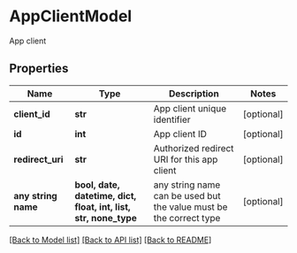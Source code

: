 # AppClientModel

App client

## Properties
Name | Type | Description | Notes
------------ | ------------- | ------------- | -------------
**client_id** | **str** | App client unique identifier | [optional] 
**id** | **int** | App client ID | [optional] 
**redirect_uri** | **str** | Authorized redirect URI for this app client | [optional] 
**any string name** | **bool, date, datetime, dict, float, int, list, str, none_type** | any string name can be used but the value must be the correct type | [optional]

[[Back to Model list]](../README.md#documentation-for-models) [[Back to API list]](../README.md#documentation-for-api-endpoints) [[Back to README]](../README.md)


